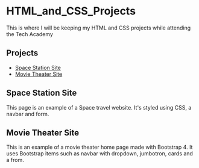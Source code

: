 # HTML_and_CSS_Projects
 This is where I will be keeping my HTML and CSS projects while attending the Tech Academy
## Projects
- [Space Station Site](#space-station-site)
- [Movie Theater Site](#movie-theater-site)

## Space Station Site
This page is an example of a Space travel website. It's styled using CSS, a navbar and form.

## Movie Theater Site
This is an example of a movie theater home page made with Bootstrap 4. It uses Bootstrap items such as navbar with dropdown, jumbotron, cards and a from.
